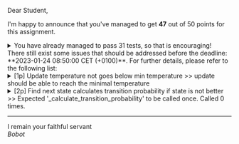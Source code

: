 Dear Student,

I'm happy to announce that you've managed to get **47** out of 50 points for this assignment.
<details><summary>You have already managed to pass 31 tests, so that is encouraging!</summary>&emsp;☑&nbsp;[1p] Graph coloring goal should correctly count num colors<br>&emsp;☑&nbsp;[1p] Graph coloring goal should correctly count num colors<br>&emsp;☑&nbsp;[1p] Graph coloring goal should correctly count num colors<br>&emsp;☑&nbsp;[1p] Graph coloring goal should correctly count num colors<br>&emsp;☑&nbsp;[1p] Graph coloring goal should correctly count bad edges<br>&emsp;☑&nbsp;[1p] Graph coloring goal should correctly count bad edges<br>&emsp;☑&nbsp;[1p] Graph coloring goal should correctly count bad edges<br>&emsp;☑&nbsp;[1p] Graph coloring goal should correctly count bad edges<br>&emsp;☑&nbsp;[1p] Graph coloring goal should correctly count color classes<br>&emsp;☑&nbsp;[1p] Graph coloring goal should correctly count color classes<br>&emsp;☑&nbsp;[1p] Graph coloring goal should correctly count color classes<br>&emsp;☑&nbsp;[1p] Graph coloring goal should correctly count color classes<br>&emsp;☑&nbsp;[1p] Kempe chain should have result with no conflicts<br>&emsp;☑&nbsp;[1p] Kempe chain should have result with no conflicts<br>&emsp;☑&nbsp;[1p] Kempe chain should solve direct conflicts<br>&emsp;☑&nbsp;[1p] Kempe chain should solve direct conflicts<br>&emsp;☑&nbsp;[2p] Kempe chain should solve indirect conflicts<br>&emsp;☑&nbsp;[2p] Kempe chain should handle cycles<br>&emsp;☑&nbsp;[4p] Best choice hill climbing should find the best neighbor<br>&emsp;☑&nbsp;[4p] Worst choice hill climbing should find the worst improving neighbor<br>&emsp;☑&nbsp;[4p] Random choice hill climbing should find the random improving neighbor<br>&emsp;☑&nbsp;[2p] Reheat should restore temp and reset schedule<br>&emsp;☑&nbsp;[1p] Update temperature uses correct decrease function<br>&emsp;☑&nbsp;[2p] Update temperature updates cooling time<br>&emsp;☑&nbsp;[1p] Calculate transition probability<br>&emsp;☑&nbsp;[1p] Calculate transition probability<br>&emsp;☑&nbsp;[1p] Calculate transition probability<br>&emsp;☑&nbsp;[1p] Calculate transition probability<br>&emsp;☑&nbsp;[2p] Find next state gets random neighbour<br>&emsp;☑&nbsp;[2p] Find next state returns next state if state is better<br>&emsp;☑&nbsp;[2p] Find next state updates temperatures</details>
There still exist some issues that should be addressed before the deadline: **2023-01-24 08:50:00 CET (+0100)**. For further details, please refer to the following list:

<details><summary>[1p] Update temperature not goes below min temperature &gt;&gt; update should be able to reach the minimal temperature</summary></details>
<details><summary>[2p] Find next state calculates transition probability if state is not better &gt;&gt; Expected &#x27;_calculate_transition_probability&#x27; to be called once. Called 0 times.</summary></details>

-----------
I remain your faithful servant\
_Bobot_